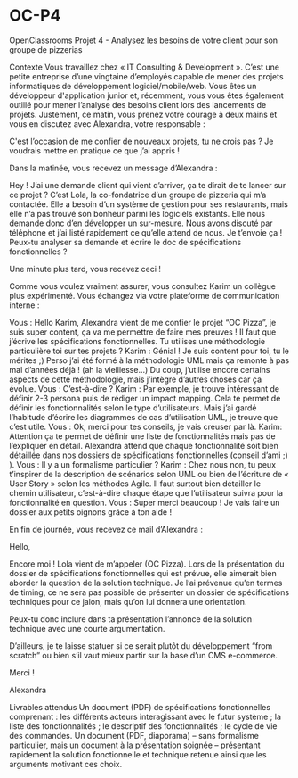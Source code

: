 # OC-P4
OpenClassrooms Projet 4 - Analysez les besoins de votre client pour son groupe de pizzerias

Contexte
Vous travaillez chez « IT Consulting & Development ». C’est une petite entreprise d’une vingtaine d’employés capable de mener des projets
informatiques de développement logiciel/mobile/web. Vous êtes un développeur d'application junior et, récemment, vous vous êtes également
outillé pour mener l’analyse des besoins client lors des lancements de projets. Justement, ce matin, vous prenez votre courage à deux mains
et vous en discutez avec Alexandra, votre responsable :

C'est l’occasion de me confier de nouveaux projets, tu ne crois pas ? Je voudrais mettre en pratique ce que j’ai appris !

Dans la matinée, vous recevez un message d’Alexandra :

Hey ! J’ai une demande client qui vient d’arriver, ça te dirait de te lancer sur ce projet ? C’est Lola, la co-fondatrice d’un groupe de
pizzeria qui m’a contactée. Elle a besoin d’un système de gestion pour ses restaurants, mais elle n’a pas trouvé son bonheur parmi les
logiciels existants. Elle nous demande donc d’en développer un sur-mesure. Nous avons discuté par téléphone et j’ai listé rapidement ce
qu’elle attend de nous. Je t’envoie ça ! Peux-tu analyser sa demande et écrire le doc de spécifications fonctionnelles ?


Une minute plus tard, vous recevez ceci !

Comme vous voulez vraiment assurer, vous consultez Karim un collègue plus expérimenté. Vous échangez via votre plateforme de
communication
interne :

Vous : Hello Karim, Alexandra vient de me confier le projet “OC Pizza”, je suis super content, ça va me permettre de faire mes preuves !
Il faut que j’écrive les spécifications fonctionnelles. Tu utilises une méthodologie particulière toi sur tes projets ?
Karim : Génial ! Je suis content pour toi, tu le mérites ;) Perso j’ai été formé à la méthodologie UML mais ça remonte à pas mal d’années
déjà ! (ah la vieillesse...) Du coup, j’utilise encore certains aspects de cette méthodologie, mais j’intègre d’autres choses car ça évolue.
Vous : C’est-à-dire ?
Karim : Par exemple, je trouve intéressant de définir 2-3 persona puis de rédiger un impact mapping. Cela te permet de définir les
fonctionnalités selon le type d’utilisateurs. Mais j’ai gardé l’habitude d’écrire les diagrammes de cas d’utilisation UML, je trouve que
c’est utile.
Vous : Ok, merci pour tes conseils, je vais creuser par là.
Karim: Attention ça te permet de définir une liste de fonctionnalités mais pas de l’expliquer en détail. Alexandra attend que chaque
fonctionnalité soit bien détaillée dans nos dossiers de spécifications fonctionnelles (conseil d’ami ;) ).
Vous : Il y a un formalisme particulier ?
Karim : Chez nous non, tu peux t’inspirer de la description de scénarios selon UML ou bien de l’écriture de « User Story » selon les
méthodes Agile. Il faut surtout bien détailler le chemin utilisateur, c’est-à-dire chaque étape que l’utilisateur suivra pour la
fonctionnalité en question.
Vous : Super merci beaucoup ! Je vais faire un dossier aux petits oignons grâce à ton aide !

En fin de journée, vous recevez ce mail d’Alexandra :

Hello,

Encore moi ! Lola vient de m’appeler (OC Pizza). Lors de la présentation du dossier de spécifications fonctionnelles qui est prévue,
elle aimerait bien aborder la question de la solution technique. Je l’ai prévenue qu’en termes de timing, ce ne sera pas possible  de
présenter un dossier de spécifications techniques pour ce jalon, mais qu’on lui donnera une orientation.

Peux-tu donc inclure dans ta présentation l’annonce de la solution technique avec une courte argumentation.

D’ailleurs, je te laisse statuer si ce serait plutôt du développement “from scratch” ou bien s’il vaut mieux partir sur la base d’un
CMS e-commerce.

Merci !

Alexandra

 
Livrables attendus
Un document (PDF) de spécifications fonctionnelles comprenant :
les différents acteurs interagissant avec le futur système ;
la liste des fonctionnalités ;
le descriptif des fonctionnalités ;
le cycle de vie des commandes.
Un document (PDF, diaporama) – sans formalisme particulier, mais un document à la présentation soignée – présentant rapidement la
solution fonctionnelle et technique retenue ainsi que les arguments motivant ces choix.
